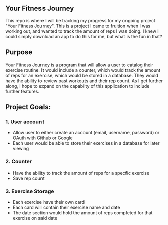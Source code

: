 ## Your Fitness Journey
This repo is where I will be tracking my progress for my ongoing project "Your Fitness Journey".
This is a project I came to fruition when I was working out, and wanted to track the amount of reps I was doing. I knew I could simply download an app to do this for me, but what is the fun in that?

## Purpose
Your Fitness Journey is a program that will allow a user to catalog their exercise routine. It would include a counter, which would track the amount of reps for an exercise, which would be stored in a database. They would have the ability to review past workouts and their rep count. As I get further along, I hope to expand on the capabilty of this application to include further features.

## Project Goals:

### 1. User account
  - Allow user to either create an account (email, username, password) or OAuth with Github or Google
  - Each user would be able to store their exercises in a database for later viewing
### 2. Counter
  - Have the ability to track the amount of reps for a specfic exercise
  - Save rep count
### 3. Exercise Storage
  - Each exercise have their own card
  - Each card will contain their exercise name and date
  - The date section would hold the amount of reps completed for that exercise on said date
